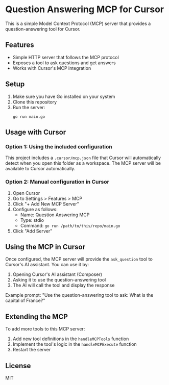 # Question Answering MCP for Cursor

This is a simple Model Context Protocol (MCP) server that provides a question-answering tool for Cursor.

## Features

- Simple HTTP server that follows the MCP protocol
- Exposes a tool to ask questions and get answers
- Works with Cursor's MCP integration

## Setup

1. Make sure you have Go installed on your system
2. Clone this repository
3. Run the server:
   ```
   go run main.go
   ```

## Usage with Cursor

### Option 1: Using the included configuration

This project includes a `.cursor/mcp.json` file that Cursor will automatically detect when you open this folder as a workspace. The MCP server will be available to Cursor automatically.

### Option 2: Manual configuration in Cursor

1. Open Cursor
2. Go to Settings > Features > MCP
3. Click "+ Add New MCP Server"
4. Configure as follows:
   - Name: Question Answering MCP
   - Type: stdio
   - Command: `go run /path/to/this/repo/main.go`
5. Click "Add Server"

## Using the MCP in Cursor

Once configured, the MCP server will provide the `ask_question` tool to Cursor's AI assistant. You can use it by:

1. Opening Cursor's AI assistant (Composer)
2. Asking it to use the question-answering tool
3. The AI will call the tool and display the response

Example prompt: "Use the question-answering tool to ask: What is the capital of France?"

## Extending the MCP

To add more tools to this MCP server:

1. Add new tool definitions in the `handleMCPTools` function
2. Implement the tool's logic in the `handleMCPExecute` function
3. Restart the server

## License

MIT 